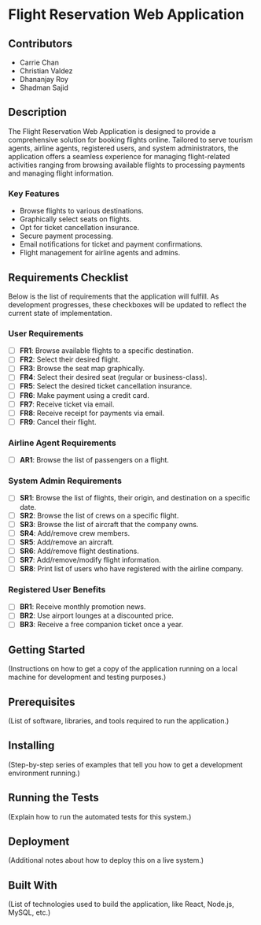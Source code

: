 # Flight Reservation Web Application

## Contributors

- Carrie Chan
- Christian Valdez
- Dhananjay Roy
- Shadman Sajid

## Description

The Flight Reservation Web Application is designed to provide a comprehensive solution for booking flights online. Tailored to serve tourism agents, airline agents, registered users, and system administrators, the application offers a seamless experience for managing flight-related activities ranging from browsing available flights to processing payments and managing flight information.

### Key Features

- Browse flights to various destinations.
- Graphically select seats on flights.
- Opt for ticket cancellation insurance.
- Secure payment processing.
- Email notifications for ticket and payment confirmations.
- Flight management for airline agents and admins.

## Requirements Checklist

Below is the list of requirements that the application will fulfill. As development progresses, these checkboxes will be updated to reflect the current state of implementation.

### User Requirements

- [ ] **FR1**: Browse available flights to a specific destination.
- [ ] **FR2**: Select their desired flight.
- [ ] **FR3**: Browse the seat map graphically.
- [ ] **FR4**: Select their desired seat (regular or business-class).
- [ ] **FR5**: Select the desired ticket cancellation insurance.
- [ ] **FR6**: Make payment using a credit card.
- [ ] **FR7**: Receive ticket via email.
- [ ] **FR8**: Receive receipt for payments via email.
- [ ] **FR9**: Cancel their flight.

### Airline Agent Requirements

- [ ] **AR1**: Browse the list of passengers on a flight.

### System Admin Requirements

- [ ] **SR1**: Browse the list of flights, their origin, and destination on a specific date.
- [ ] **SR2**: Browse the list of crews on a specific flight.
- [ ] **SR3**: Browse the list of aircraft that the company owns.
- [ ] **SR4**: Add/remove crew members.
- [ ] **SR5**: Add/remove an aircraft.
- [ ] **SR6**: Add/remove flight destinations.
- [ ] **SR7**: Add/remove/modify flight information.
- [ ] **SR8**: Print list of users who have registered with the airline company.

### Registered User Benefits

- [ ] **BR1**: Receive monthly promotion news.
- [ ] **BR2**: Use airport lounges at a discounted price.
- [ ] **BR3**: Receive a free companion ticket once a year.

## Getting Started

(Instructions on how to get a copy of the application running on a local machine for development and testing purposes.)

## Prerequisites

(List of software, libraries, and tools required to run the application.)

## Installing

(Step-by-step series of examples that tell you how to get a development environment running.)

## Running the Tests

(Explain how to run the automated tests for this system.)

## Deployment

(Additional notes about how to deploy this on a live system.)

## Built With

(List of technologies used to build the application, like React, Node.js, MySQL, etc.)
